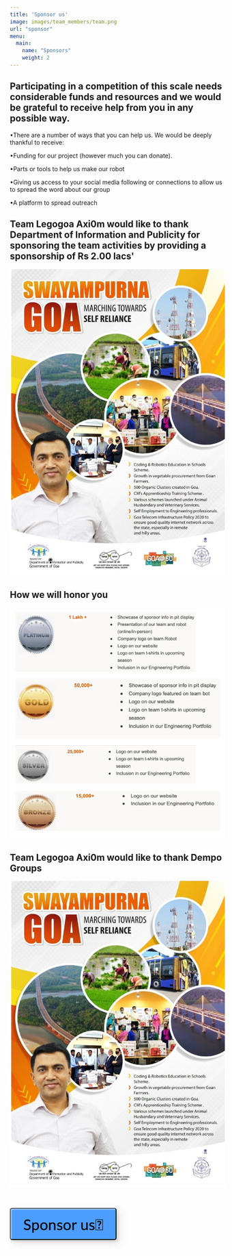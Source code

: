 ```yaml
---
title: 'Sponsor us'
image: images/team_members/team.png
url: "sponsor"
menu:
  main:
    name: "Sponsors"
    weight: 2
---
```


## Participating in a competition of this scale needs considerable funds and resources and we would be grateful to receive help from you in any possible way.

•There are a  number of ways that you can help us. We would be deeply thankful to receive:

•Funding for our project (however much you can donate).

•Parts or tools to help us make our robot

•Giving us access to your social media following or connections to allow us to spread the word about our group

•A platform to spread outreach

## Team Legogoa Axi0m would like to thank Department of Information and Publicity for sponsoring the team activities by providing a sponsorship of Rs 2.00 lacs'

![image](/images/sponsors/sponsor2.jpg)


## How we will honor you


![image](/images/sponsors/sponsors3.png)

## Team Legogoa Axi0m would like to thank Dempo Groups 

![image](/images/sponsors/sponsor2.jpg)

<br>

<button style=" width: 250px;
  height: 75px;
  color: #000;
  border-radius: 5px;
  padding: 10px 25px;
  font-family: 'Lato', sans-serif;
  font-size: 35px;
  font-weight: 500;
  background: transparent;
  cursor: pointer;
  transition: all 0.3s ease;
  position: relative;
  display: inline-block;
   box-shadow:inset 2px 2px 2px 0px rgba(255,255,255,.5),
   7px 7px 20px 0px rgba(0,0,0,.1),
   4px 4px 5px 0px rgba(0,0,0,.1);
  outline: none;
  background:#4d9dff ;" href="https://gmail.com" onclick="window.location.href = 'https://api.whatsapp.com/send?phone=918007094101&text=Hello!%0AI%20would%20like%20to%20sponsor%20your%20team'">Sponsor us💸</button>
